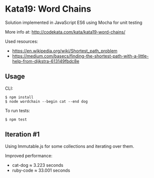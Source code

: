 Kata19: Word Chains
==
Solution implemented in JavaScript ES6 using Mocha for unit testing

More info at: http://codekata.com/kata/kata19-word-chains/

Used resources:
* https://en.wikipedia.org/wiki/Shortest_path_problem
* https://medium.com/basecs/finding-the-shortest-path-with-a-little-help-from-dijkstra-613149fbdc8e

Usage
--

CLI:

    $ npm install
    $ node wordchain --begin cat --end dog

To run tests:

    $ npm test

Iteration #1
--
Using Immutable.js for some collections and iterating over them.

Improved performance:

* cat-dog ≈ 3.223 seconds
* ruby-code ≈ 33.001 seconds
